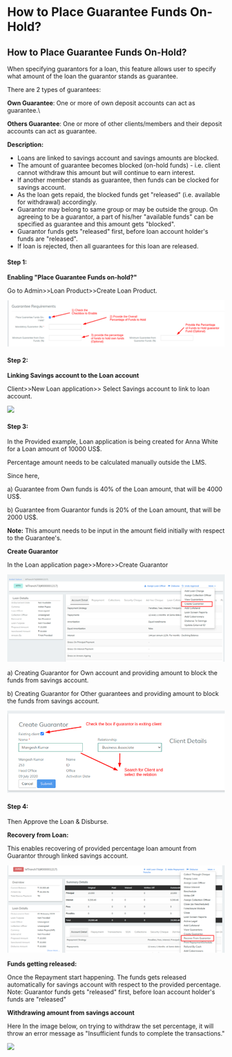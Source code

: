 # How to Place Guarantee Funds On-Hold?

## How to Place Guarantee Funds On-Hold? <a href="#title-text" id="title-text"></a>

When specifying guarantors for a loan, this feature allows user to specify what amount of the loan the guarantor stands as guarantee.

There are 2 types of guarantees:

&#x20;   **Own Guarantee**: One or more of own deposit accounts can act as guarantee.\


&#x20;   **Others Guarantee**: One or more of other clients/members and their deposit accounts can act as guarantee.

**Description:**&#x20;

* Loans are linked to savings account and savings amounts are blocked.
* The amount of guarantee becomes blocked (on-hold funds) - i.e. client cannot withdraw this amount but will continue to earn interest.
* If another member stands as guarantee, then funds can be clocked for savings account.
* As the loan gets repaid, the blocked funds get "released" (i.e. available for withdrawal) accordingly.
* Guarantor may belong to same group or may be outside the group. On agreeing to be a guarantor, a part of his/her "available funds" can be specified as guarantee and this amount gets "blocked".
* Guarantor funds gets "released" first, before loan account holder's funds are "released".
* If loan is rejected, then all guarantees for this loan are released.

#### Step 1:  <a href="#howtoplaceguaranteefundson-hold-step1" id="howtoplaceguaranteefundson-hold-step1"></a>

**Enabling "Place Guarantee Funds on-hold?"**&#x20;

Go to Admin>>Loan Product>>Create Loan Product.

![](../../.gitbook/assets/Screenshot144.png)

#### Step 2:  <a href="#howtoplaceguaranteefundson-hold-step2" id="howtoplaceguaranteefundson-hold-step2"></a>

**Linking Savings account to the Loan account**

Client>>New Loan application>> Select Savings account to link to loan account.&#x20;

![](https://mifosforge.jira.com/wiki/download/attachments/85623288/pu.png?version=1\&modificationDate=1420393474666\&cacheVersion=1\&api=v2)

#### Step 3:  <a href="#howtoplaceguaranteefundson-hold-step3" id="howtoplaceguaranteefundson-hold-step3"></a>

In the Provided example, Loan application is being created for Anna White for a Loan amount of 10000 US$.

Percentage amount needs to be calculated manually outside the LMS.

Since here,

a) Guarantee from Own funds is 40% of the Loan amount, that will be 4000 US$.

b) Guarantee from Guarantor funds is 20% of the Loan amount, that will be 2000 US$.&#x20;

**Note:** This amount needs to be input in the amount field initially with respect to the Guarantee's.

**Create Guarantor**

In the Loan application page>>More>>Create Guarantor

![](../../.gitbook/assets/Screenshot145.png)

a) Creating Guarantor for Own account and providing amount to block the funds from savings account.

b) Creating Guarantor for Other guarantees and providing amount to block the funds from savings account.

![](../../.gitbook/assets/Screenshot147.png)

#### Step 4:  <a href="#howtoplaceguaranteefundson-hold-step4" id="howtoplaceguaranteefundson-hold-step4"></a>

Then Approve the Loan & Disburse.&#x20;

**Recovery from Loan:**&#x20;

&#x20;This enables recovering of provided percentage loan amount from Guarantor through linked savings account.&#x20;

![](../../.gitbook/assets/Screenshot148.png)

**Funds getting released:**&#x20;

Once the Repayment start happening. The funds gets released automatically for savings account with respect to the provided percentage. Note: Guarantor funds gets "released" first, before loan account holder's funds are "released"

**Withdrawing amount from savings account**

Here In the image below, on trying to withdraw the set percentage, it will throw an error message as "Insufficient funds to complete the transactions."&#x20;

![](https://mifosforge.jira.com/wiki/download/thumbnails/85623288/wit.png?version=1\&modificationDate=1420451768425\&cacheVersion=1\&api=v2\&width=400\&height=341)



